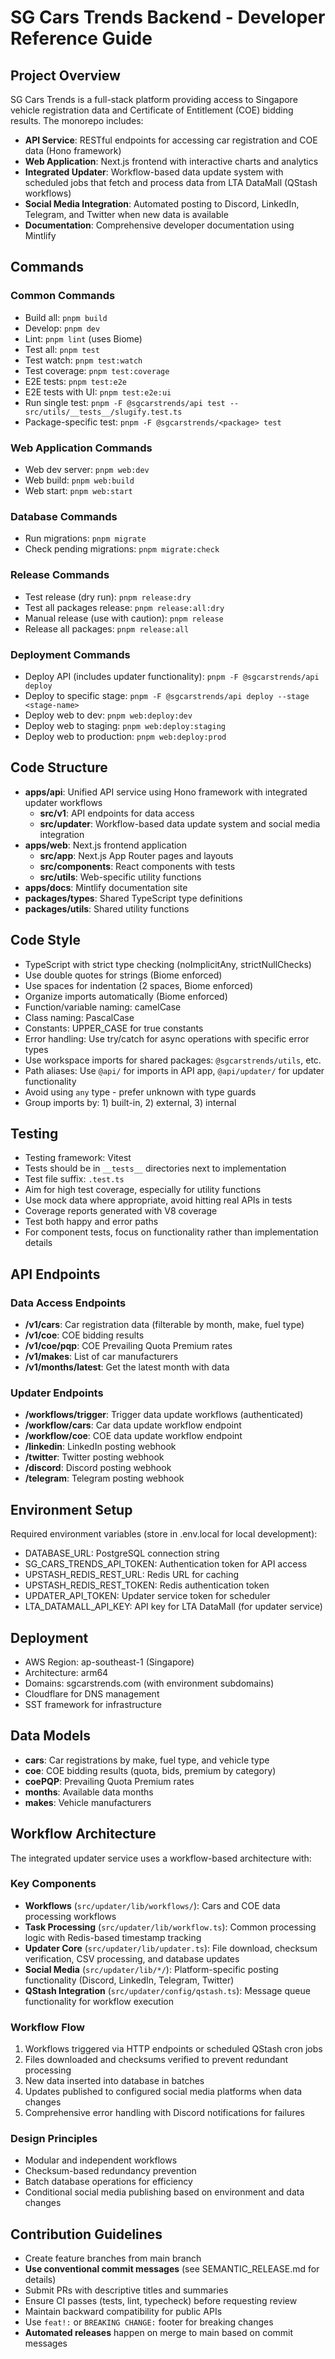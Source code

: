 # SG Cars Trends Backend - Developer Reference Guide

## Project Overview

SG Cars Trends is a full-stack platform providing access to Singapore vehicle registration data and Certificate of Entitlement (COE) bidding results. The monorepo includes:

- **API Service**: RESTful endpoints for accessing car registration and COE data (Hono framework)
- **Web Application**: Next.js frontend with interactive charts and analytics
- **Integrated Updater**: Workflow-based data update system with scheduled jobs that fetch and process data from LTA DataMall (QStash workflows)
- **Social Media Integration**: Automated posting to Discord, LinkedIn, Telegram, and Twitter when new data is available
- **Documentation**: Comprehensive developer documentation using Mintlify

## Commands

### Common Commands

- Build all: `pnpm build`
- Develop: `pnpm dev`
- Lint: `pnpm lint` (uses Biome)
- Test all: `pnpm test`
- Test watch: `pnpm test:watch`
- Test coverage: `pnpm test:coverage`
- E2E tests: `pnpm test:e2e`
- E2E tests with UI: `pnpm test:e2e:ui`
- Run single test: `pnpm -F @sgcarstrends/api test -- src/utils/__tests__/slugify.test.ts`
- Package-specific test: `pnpm -F @sgcarstrends/<package> test`

### Web Application Commands

- Web dev server: `pnpm web:dev`
- Web build: `pnpm web:build`
- Web start: `pnpm web:start`

### Database Commands

- Run migrations: `pnpm migrate`
- Check pending migrations: `pnpm migrate:check`

### Release Commands

- Test release (dry run): `pnpm release:dry`
- Test all packages release: `pnpm release:all:dry`
- Manual release (use with caution): `pnpm release`
- Release all packages: `pnpm release:all`

### Deployment Commands

- Deploy API (includes updater functionality): `pnpm -F @sgcarstrends/api deploy`
- Deploy to specific stage: `pnpm -F @sgcarstrends/api deploy --stage <stage-name>`
- Deploy web to dev: `pnpm web:deploy:dev`
- Deploy web to staging: `pnpm web:deploy:staging`
- Deploy web to production: `pnpm web:deploy:prod`

## Code Structure

- **apps/api**: Unified API service using Hono framework with integrated updater workflows
  - **src/v1**: API endpoints for data access
  - **src/updater**: Workflow-based data update system and social media integration
- **apps/web**: Next.js frontend application
  - **src/app**: Next.js App Router pages and layouts
  - **src/components**: React components with tests
  - **src/utils**: Web-specific utility functions
- **apps/docs**: Mintlify documentation site
- **packages/types**: Shared TypeScript type definitions
- **packages/utils**: Shared utility functions

## Code Style

- TypeScript with strict type checking (noImplicitAny, strictNullChecks)
- Use double quotes for strings (Biome enforced)
- Use spaces for indentation (2 spaces, Biome enforced)
- Organize imports automatically (Biome enforced)
- Function/variable naming: camelCase
- Class naming: PascalCase
- Constants: UPPER_CASE for true constants
- Error handling: Use try/catch for async operations with specific error types
- Use workspace imports for shared packages: `@sgcarstrends/utils`, etc.
- Path aliases: Use `@api/` for imports in API app, `@api/updater/` for updater functionality
- Avoid using `any` type - prefer unknown with type guards
- Group imports by: 1) built-in, 2) external, 3) internal

## Testing

- Testing framework: Vitest
- Tests should be in `__tests__` directories next to implementation
- Test file suffix: `.test.ts`
- Aim for high test coverage, especially for utility functions
- Use mock data where appropriate, avoid hitting real APIs in tests
- Coverage reports generated with V8 coverage
- Test both happy and error paths
- For component tests, focus on functionality rather than implementation details

## API Endpoints

### Data Access Endpoints
- **/v1/cars**: Car registration data (filterable by month, make, fuel type)
- **/v1/coe**: COE bidding results
- **/v1/coe/pqp**: COE Prevailing Quota Premium rates
- **/v1/makes**: List of car manufacturers
- **/v1/months/latest**: Get the latest month with data

### Updater Endpoints
- **/workflows/trigger**: Trigger data update workflows (authenticated)
- **/workflow/cars**: Car data update workflow endpoint
- **/workflow/coe**: COE data update workflow endpoint
- **/linkedin**: LinkedIn posting webhook
- **/twitter**: Twitter posting webhook
- **/discord**: Discord posting webhook
- **/telegram**: Telegram posting webhook

## Environment Setup

Required environment variables (store in .env.local for local development):

- DATABASE_URL: PostgreSQL connection string
- SG_CARS_TRENDS_API_TOKEN: Authentication token for API access
- UPSTASH_REDIS_REST_URL: Redis URL for caching
- UPSTASH_REDIS_REST_TOKEN: Redis authentication token
- UPDATER_API_TOKEN: Updater service token for scheduler
- LTA_DATAMALL_API_KEY: API key for LTA DataMall (for updater service)

## Deployment

- AWS Region: ap-southeast-1 (Singapore)
- Architecture: arm64
- Domains: sgcarstrends.com (with environment subdomains)
- Cloudflare for DNS management
- SST framework for infrastructure

## Data Models

- **cars**: Car registrations by make, fuel type, and vehicle type
- **coe**: COE bidding results (quota, bids, premium by category)
- **coePQP**: Prevailing Quota Premium rates
- **months**: Available data months
- **makes**: Vehicle manufacturers

## Workflow Architecture

The integrated updater service uses a workflow-based architecture with:

### Key Components
- **Workflows** (`src/updater/lib/workflows/`): Cars and COE data processing workflows
- **Task Processing** (`src/updater/lib/workflow.ts`): Common processing logic with Redis-based timestamp tracking
- **Updater Core** (`src/updater/lib/updater.ts`): File download, checksum verification, CSV processing, and database updates
- **Social Media** (`src/updater/lib/*/`): Platform-specific posting functionality (Discord, LinkedIn, Telegram, Twitter)
- **QStash Integration** (`src/updater/config/qstash.ts`): Message queue functionality for workflow execution

### Workflow Flow
1. Workflows triggered via HTTP endpoints or scheduled QStash cron jobs
2. Files downloaded and checksums verified to prevent redundant processing
3. New data inserted into database in batches
4. Updates published to configured social media platforms when data changes
5. Comprehensive error handling with Discord notifications for failures

### Design Principles
- Modular and independent workflows
- Checksum-based redundancy prevention
- Batch database operations for efficiency
- Conditional social media publishing based on environment and data changes

## Contribution Guidelines

- Create feature branches from main branch
- **Use conventional commit messages** (see SEMANTIC_RELEASE.md for details)
- Submit PRs with descriptive titles and summaries
- Ensure CI passes (tests, lint, typecheck) before requesting review
- Maintain backward compatibility for public APIs
- Use `feat!:` or `BREAKING CHANGE:` footer for breaking changes
- **Automated releases** happen on merge to main based on commit messages